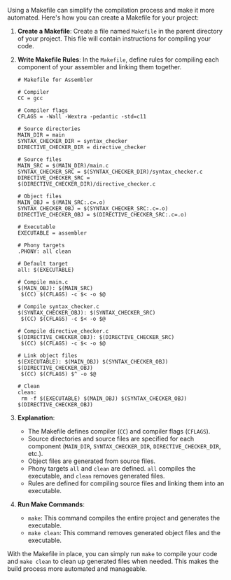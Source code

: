 Using a Makefile can simplify the compilation process and make it more automated. Here's how you can create a Makefile for your project:

1. **Create a Makefile**: Create a file named `Makefile` in the parent directory of your project. This file will contain instructions for compiling your code.

2. **Write Makefile Rules**: In the `Makefile`, define rules for compiling each component of your assembler and linking them together.

   ```make
   # Makefile for Assembler

   # Compiler
   CC = gcc

   # Compiler flags
   CFLAGS = -Wall -Wextra -pedantic -std=c11

   # Source directories
   MAIN_DIR = main
   SYNTAX_CHECKER_DIR = syntax_checker
   DIRECTIVE_CHECKER_DIR = directive_checker

   # Source files
   MAIN_SRC = $(MAIN_DIR)/main.c
   SYNTAX_CHECKER_SRC = $(SYNTAX_CHECKER_DIR)/syntax_checker.c
   DIRECTIVE_CHECKER_SRC = $(DIRECTIVE_CHECKER_DIR)/directive_checker.c

   # Object files
   MAIN_OBJ = $(MAIN_SRC:.c=.o)
   SYNTAX_CHECKER_OBJ = $(SYNTAX_CHECKER_SRC:.c=.o)
   DIRECTIVE_CHECKER_OBJ = $(DIRECTIVE_CHECKER_SRC:.c=.o)

   # Executable
   EXECUTABLE = assembler

   # Phony targets
   .PHONY: all clean

   # Default target
   all: $(EXECUTABLE)

   # Compile main.c
   $(MAIN_OBJ): $(MAIN_SRC)
   	$(CC) $(CFLAGS) -c $< -o $@

   # Compile syntax_checker.c
   $(SYNTAX_CHECKER_OBJ): $(SYNTAX_CHECKER_SRC)
   	$(CC) $(CFLAGS) -c $< -o $@

   # Compile directive_checker.c
   $(DIRECTIVE_CHECKER_OBJ): $(DIRECTIVE_CHECKER_SRC)
   	$(CC) $(CFLAGS) -c $< -o $@

   # Link object files
   $(EXECUTABLE): $(MAIN_OBJ) $(SYNTAX_CHECKER_OBJ) $(DIRECTIVE_CHECKER_OBJ)
   	$(CC) $(CFLAGS) $^ -o $@

   # Clean
   clean:
   	rm -f $(EXECUTABLE) $(MAIN_OBJ) $(SYNTAX_CHECKER_OBJ) $(DIRECTIVE_CHECKER_OBJ)
   ```

3. **Explanation**:
   - The Makefile defines compiler (`CC`) and compiler flags (`CFLAGS`).
   - Source directories and source files are specified for each component (`MAIN_DIR`, `SYNTAX_CHECKER_DIR`, `DIRECTIVE_CHECKER_DIR`, etc.).
   - Object files are generated from source files.
   - Phony targets `all` and `clean` are defined. `all` compiles the executable, and `clean` removes generated files.
   - Rules are defined for compiling source files and linking them into an executable.

4. **Run Make Commands**:
   - `make`: This command compiles the entire project and generates the executable.
   - `make clean`: This command removes generated object files and the executable.

With the Makefile in place, you can simply run `make` to compile your code and `make clean` to clean up generated files when needed. This makes the build process more automated and manageable.